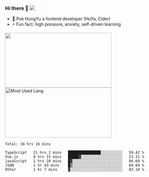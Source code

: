 ### Hi there 👋   ![](https://komarev.com/ghpvc/?username=trojan0523&color=ff69b4&label=PV+Since+2020-1-1)

 - 🔭 Puk HungYu a fontend developer (HuYa, Cider)
 - ⚡ Fun fact: high pressure, anxiety, self-driven learning 

 <img align="left" width="350px" height="180px" src="https://github-readme-stats.vercel.app/api?username=trojan0523&show_icons=true&icon_color=199861&count_private=true" />
 
 <img width="350px" height="165px" alt="Most Used Lang" src="https://github-readme-stats.vercel.app/api/top-langs/?username=trojan0523&layout=compact"/>
 

 <!--START_SECTION:waka-->
```text
Total: 34 hrs 16 mins

TypeScript   21 hrs 2 mins   ███████████████░░░░░░░░░░   59.42 % 
Vue.js       8 hrs 15 mins   █████▓░░░░░░░░░░░░░░░░░░░   23.31 % 
JavaScript   2 hrs 20 mins   █▓░░░░░░░░░░░░░░░░░░░░░░░   06.60 % 
JSON         1 hr 43 mins    █▒░░░░░░░░░░░░░░░░░░░░░░░   04.89 % 
Other        1 hr 7 mins     ▓░░░░░░░░░░░░░░░░░░░░░░░░   03.18 % 
```
<!--END_SECTION:waka-->

 
<!--
**Trojan0523/Trojan0523** is a ✨ _special_ ✨ repository because its `README.md` (this file) appears on your GitHub profile.

Here are some ideas to get you started:

- 👯 looking to collaborate on where? i don`t know
- 🤔 I’m looking for help with ...
- 💬 Ask me about ...
- 📫 How to reach me: ...
- 😄 Pronouns: ...
- ⚡ Fun fact: ...
![](https://komarev.com/ghpvc/?username=trojan0523)
-->
